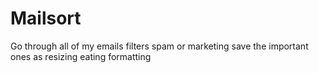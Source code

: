 # Mailsort
Go through all of my emails filters spam or marketing save the important ones as resizing eating formatting
# 